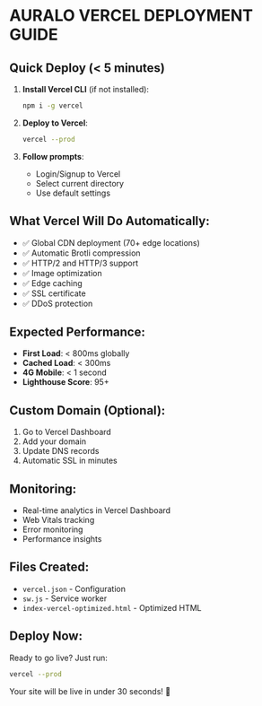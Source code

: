 # AURALO VERCEL DEPLOYMENT GUIDE

## Quick Deploy (< 5 minutes)

1. **Install Vercel CLI** (if not installed):
   ```bash
   npm i -g vercel
   ```

2. **Deploy to Vercel**:
   ```bash
   vercel --prod
   ```

3. **Follow prompts**:
   - Login/Signup to Vercel
   - Select current directory
   - Use default settings

## What Vercel Will Do Automatically:

- ✅ Global CDN deployment (70+ edge locations)
- ✅ Automatic Brotli compression
- ✅ HTTP/2 and HTTP/3 support
- ✅ Image optimization
- ✅ Edge caching
- ✅ SSL certificate
- ✅ DDoS protection

## Expected Performance:

- **First Load**: < 800ms globally
- **Cached Load**: < 300ms
- **4G Mobile**: < 1 second
- **Lighthouse Score**: 95+

## Custom Domain (Optional):

1. Go to Vercel Dashboard
2. Add your domain
3. Update DNS records
4. Automatic SSL in minutes

## Monitoring:

- Real-time analytics in Vercel Dashboard
- Web Vitals tracking
- Error monitoring
- Performance insights

## Files Created:

- `vercel.json` - Configuration
- `sw.js` - Service worker
- `index-vercel-optimized.html` - Optimized HTML

## Deploy Now:

Ready to go live? Just run:
```bash
vercel --prod
```

Your site will be live in under 30 seconds! 🚀